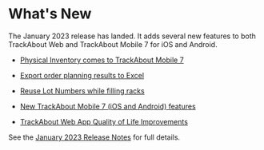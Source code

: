 # What's New
The January 2023 release has landed. It adds several new features to both TrackAbout Web and TrackAbout Mobile 7 for iOS and Android. 

*   [Physical Inventory comes to TrackAbout Mobile 7](https://meta.trackabout.com/wiki/January_2023_Release_Notes#Physical_Inventory_in_TrackAbout_Mobile_7)
    
*   [Export order planning results to Excel](https://meta.trackabout.com/wiki/January_2023_Release_Notes#Export_Order_Planning_Results_to_Excel)

*   [Reuse Lot Numbers while filling racks](https://meta.trackabout.com/wiki/January_2023_Release_Notes#Reuse_Lot_Numbers_While_Filling_Racks)
    
*   [New TrackAbout Mobile 7 (iOS and Android) features](https://meta.trackabout.com/wiki/January_2023_Release_Notes#New_TrackAbout_Mobile_7_eatures)
    
*   [TrackAbout Web App Quality of Life Improvements](https://meta.trackabout.com/wiki/January_2023_Release_Notes#TrackAbout_Web_App_Quality_of_Life_Improvements)

See the [January 2023 Release Notes](https://meta.trackabout.com/wiki/January_2023_Release_Notes) for full details.





